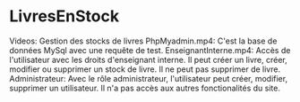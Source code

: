 # LivresEnStock
Videos: Gestion des stocks de livres
PhpMyadmin.mp4: C'est la base de données MySql avec une requête de test.
EnseignantInterne.mp4: Accès de l'utilisateur avec les droits d'enseignant interne. Il peut créer un livre, créer, modifier ou supprimer un stock de livre. Il ne peut pas supprimer de livre.
Administrateur: Avec le rôle administrateur, l'utilisateur peut créer, modifier, supprimer un utilisateur. Il n'a pas accès aux autres fonctionalités du site.
